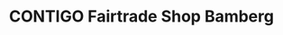 ---
title: "CONTIGO Fairtrade Shop Bamberg"
url: /bamberg/contigo-fairtrade-shop-bamberg/
shop: Kaffee
---